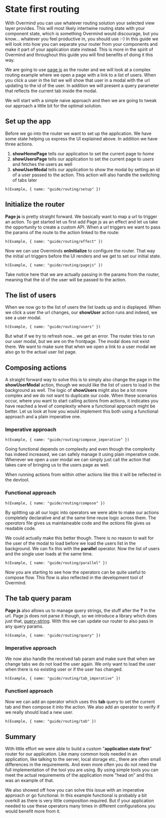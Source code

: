 # State first routing

With Overmind you can use whatever routing solution your selected view layer provides. This will most likely intertwine routing state with your component state, which is something Overmind would discourage, but you know... whatever you feel productive in, you should use :-) In this guide we will look into how you can separate your router from your components and make it part of your application state instead. This is more in the spirit of Overmind and throughout this guide you will find benefits of doing it this way.

We are going to use [page js](https://www.npmjs.com/package/page) as the router and we will look at a complex routing example where we open a page with a link to a list of users. When you click a user in the list we will show that user in a modal with the url updating to the id of the user. In addition we will present a query parameter that reflects the current tab inside the modal.

We will start with a simple naive approach and then we are going to tweak our approach a little bit for the optimal solution.

## Set up the app

Before we go into the router we want to set up the application. We have some state helping us express the UI explained above. In addition we have three actions.

1. **showHomePage** tells our application to set the current page to *home*
2. **showUsersPage** tells our application to set the current page to *users* and fetches the users as well
3. **showUserModal** tells our application to show the modal by setting an id of a user passed to the action. This action will also handle the switching of tabs later


```marksy
h(Example, { name: "guide/routing/setup" })
```

## Initialize the router

**Page js** is pretty straight forward. We basically want to map a url to trigger an action. To get started let us first add Page js as an effect and let us take the opportunity to create a custom API. When a url triggers we want to pass the params of the route to the action linked to the route:

```marksy
h(Example, { name: "guide/routing/effect" })
```

Now we can use Overminds **onInitialize** to configure the router. That way the initial url triggers before the UI renders and we get to set our initial state.

```marksy
h(Example, { name: "guide/routing/pagejs" })
```

Take notice here that we are actually passing in the params from the router, meaning that the id of the user will be passed to the action.

## The list of users

When we now go to the list of users the list loads up and is displayed. When we click a user the url changes, our **showUser** action runs and indeed, we see a user modal.


```marksy
h(Example, { name: "guide/routing/users" })
```


But what if we try to refresh now... we get an error. The router tries to run our user modal, but we are on the frontpage. The modal does not exist there. We want to make sure that when we open a link to a user modal we also go to the actual user list page.

## Composing actions

A straight forward way to solve this is to simply also change the page in the **showUserModal** action, though we would like the list of users to load in the background as well. The logic of **showUsers** might also be a lot more complex and we do not want to duplicate our code. When these scenarios occur, where you want to start calling actions from actions, it indicates you have reached a level of complexity where a functional approach might be better. Let us look at how you would implement this both using a functional approach and a plain imperative one.

### Imperative approach
```marksy
h(Example, { name: "guide/routing/compose_imperative" })
```

Going functional depends on complexity and even though the complexity has indeed increased, we can safely manage it using plain imperative code. Whenever we open a user modal we can simply just call the action that takes care of bringing us to the users page as well.

When running actions from within other actions like this it will be reflected in the devtool.

### Functional approach
```marksy
h(Example, { name: "guide/routing/compose" })
```

By splitting up all our logic into operators we were able to make our actions completely declarative and at the same time reuse logic across them. The *operators* file gives us maintaineable code and the *actions* file gives us readable code.

We could actually make this better though. There is no reason to wait for the user of the modal to load before we load the users list in the background. We can fix this with the **parallel** operator. Now the list of users and the single user loads at the same time.

```marksy
h(Example, { name: "guide/routing/parallel" })
```

Now you are starting to see how the operators can be quite useful to compose flow. This flow is also reflected in the development tool of Overmind.

## The tab query param

**Page js** also allows us to manage query strings, the stuff after the **?** in the url. Page js does not parse it though, so we introduce a library which does just that, [query-string](https://www.npmjs.com/package/query-string). With this we can update our router to also pass in any query params.


```marksy
h(Example, { name: "guide/routing/query" })
```

### Imperative approach
We now also handle the received tab param and make sure that when we change tabs we do not load the user again. We only want to load the user when there is no existing user or if the user has changed.

```marksy
h(Example, { name: "guide/routing/tab_imperative" })
```

### Functionl approach
Now we can add an operator which uses this **tab** query to set the current tab and then compose it into the action. We also add an operator to verify if we really should load a new user.

```marksy
h(Example, { name: "guide/routing/tab" })
```

## Summary

With little effort we were able to build a custom "**application state first**" router for our application. Like many common tools needed in an application, like talking to the server, local storage etc., there are often small differences in the requirements. And even more often you do not need the full implementation of the tool you are using. By using simple tools you can meet the actual requirements of the application more "head on" and this was an example of that.

We also showed off how you can solve this issue with an imperative approach or go functional. In this example functional is probably a bit overkill as there is very little composition required. But if your application needed to use these operators many times in different configurations you would benefit more from it.